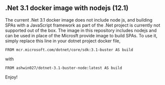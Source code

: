 ## .Net 3.1 docker image with nodejs (12.1)
The current .Net 3.1 docker image does not include node js, and building SPAs with a JavaScript framework as part of the .Net project is currently not supported out of the box. The image in this repository includes nodejs and can be used in place of the Microsft provide image to build SPAs. To use it, simply replace this line in your dotnet project docker file,

`FROM mcr.microsoft.com/dotnet/core/sdk:3.1-buster AS build`

with

`FROM ashwin027/dotnet-3.1-buster-node:latest AS build`

Enjoy!